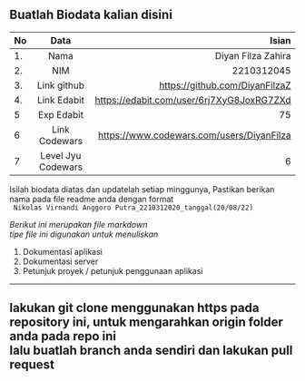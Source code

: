 **Buatlah Biodata kalian disini** <br />
----------------------------------------
|No | Data  | Isian|
|---|:-------:|------:|
|1. |Nama     | Diyan Filza Zahira |
|2.| NIM        | 2210312045 |
|3. |Link github | https://github.com/DiyanFilzaZ |
|4.| Link Edabit | https://edabit.com/user/6rj7XyG8JoxRG7ZXd |
|5|Exp Edabit   | 75 |
|6| Link Codewars| https://www.codewars.com/users/DiyanFilza |
|7| Level Jyu Codewars|6|

Isilah biodata diatas dan updatelah setiap minggunya,
Pastikan berikan nama pada file readme anda dengan format <br/>
`
Nikolas Virnandi Anggoro Putra_2210312020_tanggal(20/08/22)` 

*Berikut ini merupakan file markdown <br/> tipe file ini digunakan untuk menuliskan*
1. Dokumentasi aplikasi
2. Dokumentasi server
3. Petunjuk proyek / petunjuk penggunaan aplikasi
----
**lakukan git clone menggunakan https pada repository ini, untuk mengarahkan origin folder anda pada repo ini<br/> lalu buatlah branch anda sendiri dan lakukan pull request**
----
